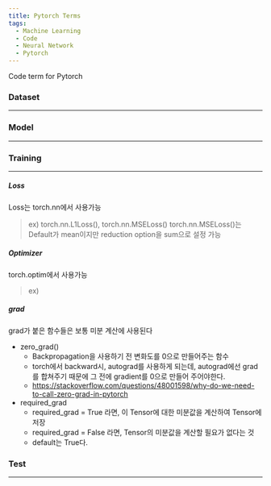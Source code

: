 ```yaml
---
title: Pytorch Terms
tags:
  - Machine Learning
  - Code
  - Neural Network
  - Pytorch
---
```

Code term for Pytorch
<!--more-->

### Dataset
---

### Model
---

### Training
---
##### Loss
Loss는 torch.nn에서 사용가능 <br>
> ex) torch.nn.L1Loss(), torch.nn.MSELoss()
torch.nn.MSELoss()는 Default가 mean이지만 reduction option을 sum으로 설정 가능
##### Optimizer
torch.optim에서 사용가능
> ex) 
##### grad
grad가 붙은 함수들은 보통 미분 계산에 사용된다
- zero_grad()
  - Backpropagation을 사용하기 전 변화도를 0으로 만들어주는 함수
  - torch에서 backward시, autograd를 사용하게 되는데, autograd에선 grad를 합쳐주기 때문에 그 전에 gradient를 0으로 만들어 주어야한다.
  - <https://stackoverflow.com/questions/48001598/why-do-we-need-to-call-zero-grad-in-pytorch>
- required_grad
  - required_grad = True 라면, 이 Tensor에 대한 미분값을 계산하여 Tensor에 저장
  - required_grad = False 라면, Tensor의 미분값을 계산할 필요가 없다는 것
  - default는 True다. 

### Test
---
